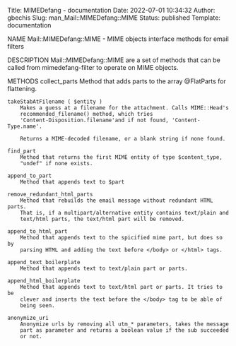 Title: MIMEDefang - documentation
Date: 2022-07-01 10:34:32
Author: gbechis
Slug: man_Mail::MIMEDefang::MIME
Status: published
Template: documentation


NAME
    Mail::MIMEDefang::MIME - MIME objects interface methods for email
    filters

DESCRIPTION
    Mail::MIMEDefang::MIME are a set of methods that can be called from
    mimedefang-filter to operate on MIME objects.

METHODS
    collect_parts
        Method that adds parts to the array @FlatParts for flattening.

    takeStabAtFilename ( $entity )
        Makes a guess at a filename for the attachment. Calls MIME::Head's
        recommended_filename() method, which tries
        'Content-Disposition.filename'and if not found, 'Content-Type.name'.

        Returns a MIME-decoded filename, or a blank string if none found.

    find_part
        Method that returns the first MIME entity of type $content_type,
        "undef" if none exists.

    append_to_part
        Method that appends text to $part

    remove_redundant_html_parts
        Method that rebuilds the email message without redundant HTML parts.
        That is, if a multipart/alternative entity contains text/plain and
        text/html parts, the text/html part will be removed.

    append_to_html_part
        Method that appends text to the spicified mime part, but does so by
        parsing HTML and adding the text before </body> or </html> tags.

    append_text_boilerplate
        Method that appends text to text/plain part or parts.

    append_html_boilerplate
        Method that appends text to text/html part or parts. It tries to be
        clever and inserts the text before the </body> tag to be able of
        being seen.

    anonymize_uri
        Anonymize urls by removing all utm_* parameters, takes the message
        part as parameter and returns a boolean value if the sub succeeded
        or not.
